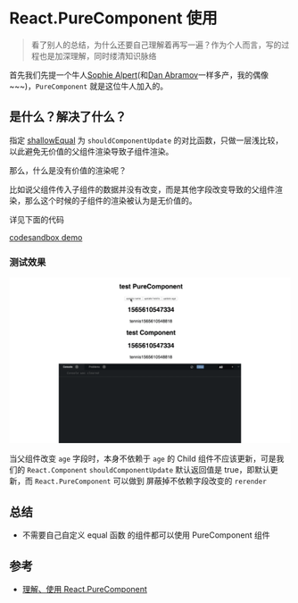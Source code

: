 # React.PureComponent 使用

> 看了别人的总结，为什么还要自己理解着再写一遍？作为个人而言，写的过程也是加深理解，同时缕清知识脉络

首先我们先提一个牛人[Sophie Alpert](https://github.com/sophiebits)(和[Dan Abramov](https://github.com/gaearon)一样多产，我的偶像~~~)，`PureComponent` 就是这位牛人加入的。


## 是什么？解决了什么？

指定 [shallowEqual](https://github.com/facebook/fbjs/blob/c69904a511b900266935168223063dd8772dfc40/packages/fbjs/src/core/shallowEqual.js#L39) 为 `shouldComponentUpdate` 的对比函数，只做一层浅比较，以此避免无价值的父组件渲染导致子组件渲染。

那么，什么是没有价值的渲染呢？

比如说父组件传入子组件的数据并没有改变，而是其他字段改变导致的父组件渲染，那么这个时候的子组件的渲染被认为是无价值的。

详见下面的代码

[codesandbox demo](https://codesandbox.io/s/purecomponent-lzeyn)

### 测试效果

![react pure component](../imgs/react-pure-component.gif)

当父组件改变 `age` 字段时，本身不依赖于 `age` 的 Child 组件不应该更新，可是我们的 `React.Component`  `shouldComponentUpdate` 默认返回值是 true，即默认更新，而 `React.PureComponent` 可以做到 屏蔽掉不依赖字段改变的 `rerender`


## 总结

- 不需要自己自定义 equal 函数 的组件都可以使用 PureComponent 组件

## 参考

- [理解、使用 React.PureComponent](https://github.com/AnHongpeng/blog/issues/5)